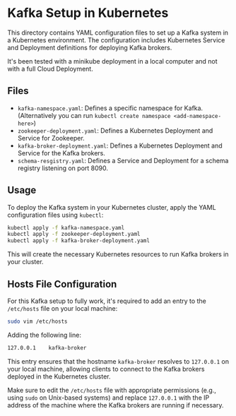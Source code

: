 # Kafka Setup in Kubernetes

This directory contains YAML configuration files to set up a Kafka system in a Kubernetes environment. The configuration includes Kubernetes Service and Deployment definitions for deploying Kafka brokers.

It's been tested with a minikube deployment in a local computer and not with a full Cloud Deployment.

## Files

- `kafka-namespace.yaml`: Defines a specific namespace for Kafka. (Alternatively you can run `kubectl create namespace <add-namespace-here>`)
- `zookeeper-deployment.yaml`: Defines a Kubernetes Deployment and Service for Zookeeper.
- `kafka-broker-deployment.yaml`: Defines a Kubernetes Deployment and Service for the Kafka brokers.
- `schema-resgistry.yaml`: Defines a Service and Deployment for a schema registry listening on port 8090.

## Usage

To deploy the Kafka system in your Kubernetes cluster, apply the YAML configuration files using `kubectl`:

```bash
kubectl apply -f kafka-namespace.yaml
kubectl apply -f zookeeper-deployment.yaml
kubectl apply -f kafka-broker-deployment.yaml
```

This will create the necessary Kubernetes resources to run Kafka brokers in your cluster.

## Hosts File Configuration

For this Kafka setup to fully work, it's required to add an entry to the `/etc/hosts` file on your local machine:

```bash
sudo vim /etc/hosts
```

Adding the following line:

```bash
127.0.0.1    kafka-broker
```

This entry ensures that the hostname `kafka-broker` resolves to `127.0.0.1` on your local machine, allowing clients to connect to the Kafka brokers deployed in the Kubernetes cluster.

Make sure to edit the `/etc/hosts` file with appropriate permissions (e.g., using `sudo` on Unix-based systems) and replace `127.0.0.1` with the IP address of the machine where the Kafka brokers are running if necessary.

